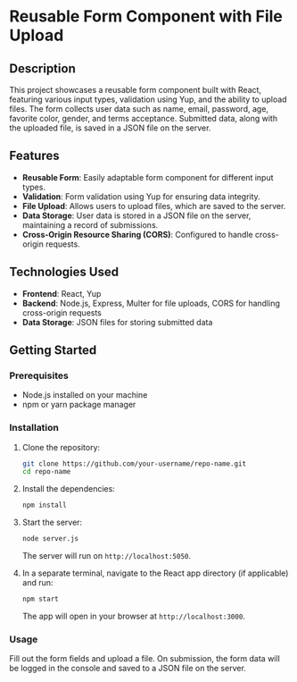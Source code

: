 # Reusable Form Component with File Upload

## Description

This project showcases a reusable form component built with React, featuring various input types, validation using Yup, and the ability to upload files. The form collects user data such as name, email, password, age, favorite color, gender, and terms acceptance. Submitted data, along with the uploaded file, is saved in a JSON file on the server.

## Features

- **Reusable Form**: Easily adaptable form component for different input types.
- **Validation**: Form validation using Yup for ensuring data integrity.
- **File Upload**: Allows users to upload files, which are saved to the server.
- **Data Storage**: User data is stored in a JSON file on the server, maintaining a record of submissions.
- **Cross-Origin Resource Sharing (CORS)**: Configured to handle cross-origin requests.

## Technologies Used

- **Frontend**: React, Yup
- **Backend**: Node.js, Express, Multer for file uploads, CORS for handling cross-origin requests
- **Data Storage**: JSON files for storing submitted data

## Getting Started

### Prerequisites

- Node.js installed on your machine
- npm or yarn package manager

### Installation

1. Clone the repository:

   ```bash
   git clone https://github.com/your-username/repo-name.git
   cd repo-name
   ```

2. Install the dependencies:

   ```bash
   npm install
   ```

3. Start the server:

   ```bash
   node server.js
   ```

   The server will run on `http://localhost:5050`.

4. In a separate terminal, navigate to the React app directory (if applicable) and run:

   ```bash
   npm start
   ```

   The app will open in your browser at `http://localhost:3000`.

### Usage

Fill out the form fields and upload a file. On submission, the form data will be logged in the console and saved to a JSON file on the server.
